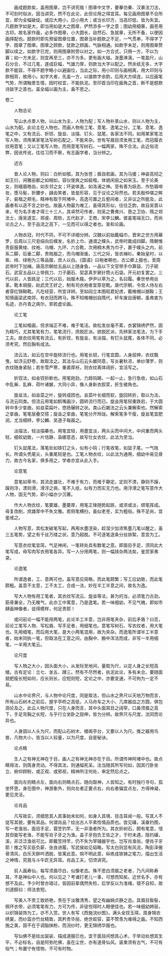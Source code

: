 <!-- { "loadSidebar": true } -->
　　画成题款矣，盖用图章，岂不讲究哉！图章中文字，要摹仿秦、汉篆法刀法，不可刻时俗派，固当讲究，然不在此论，此但论用之得宜耳。每见画用图章不合所宜，即为全幅破绽。或应大用小，应小用大；或当长印方，当高印低，皆为失宜。凡题款字如是大，即当用如是大之图章，俨然添多一字之意；图幼用细篆，画苍用古印。故名家作画，必多作图章，小大圆长，自然石、急就章，无所不备，以便因画择配也。题款时即先预留图章位置，图章当补题款之不足，一气贯串，不得字了字、图章了图章。图章之顾款，犹款之顾画，气脉相通。如款字未足，则用图章赘脚以续之。如款字已完，则用图章附旁以衬之。如一方合式，只用一方，不以为寡；如一方未足，则宜再至三，亦不为多。更有画大轴，泼墨淋漓，一笔盈尺，山石分合，不过几笔，遂成巨幅，气雄力厚，则款当大字以配之。然余纸无多，大字款不能容，不得不题字略小以避画位，当此之际，用小印则与画相离，用大印则与款相背，故用小。如字大者，先盖一方，以接款字余韵，后用大方续连，以应画笔气势，所谓触景生情，因时权宜，不能执泥。至印首当印在画角之首，断不是题款诗跋字之首也。盖全幅以画为主，盍不思之。

卷二

　　人物总论

　　写山水点景人物，以山水为主，人物为配；写人物补景山水，则以人物为主，山水为配。此论主在人物也，而画人物有工笔、意笔、逸笔之分。工笔、意笔、逸笔之中，又有流云、折钗、旋韭、淡描、钉头、鼠尾，各家法不同。如用某家笔法写人物，须用某家笔法写树石配之，不能夹杂。世有写眉目须发用工笔，而冠履衣纹用意笔；又以工笔写人物，而用意笔写树石，一幅两家，殊不合法。此近俗流弊，因讹传讹，往往习而不察，有志画学者，当分辨之。

　　述古

　　昔人论人物，则曰：白析如瓠，其为张苍；眉自若画，其为马援；神姿高彻之如王衍，闲雅丽都之如相如，容仪俊爽之如裴楷，体貌闲丽之如宋玉。至于论美女，则峨眉皓齿，如东邻之女；环姿体逸，如洛浦之神。至有善为妖态，作愁眉啼妆，堕马髻，折腰步，龋齿笑者，皆是形容，见于议论之际然也。若夫殷仲堪之眸子，裴楷之颊毛，精神有取于阿堵中，高逸可置之丘壑间者，又非议之所能及，此画者有以造不言之妙也。故画人物最为难工，虽得其形似，往往乏韵，故自吴晋以来，号为名手者才得三十三人，其卓然可传者，则吴之曹弗兴、晋之卫协、隋之郑法士，唐吴道玄、郑虔、周昉，五代赵才、王商，宋李公麟。彼虽笔端无口，而尚论古之人，至于品流之高下，一见而可以得之者也。宣和论画。

　　人物衣冠，时代不同，不可不详细分辨。汉魏以前始戴幅巾，晋宋之世方用幕罗，后周以三尺皂绢向后幞发，名折上巾，通谓之幞头，武帝时裁成四脚。隋朝惟贵臣服黄绫、纹袍、乌帽、九环、六合靴，次用桐木黑为巾子，裹于幞头之内，前系二脚，后垂二脚，贵贱服之，而乌帽渐废。三代之际，皆衣襕衫。秦始皇时，以紫、绯、绿袍为三等品服，庶人以白。《国语》曰袍者朝也，古公卿上服也，至周武帝时下加襕。唐高宗朝给五品以上随身鱼，一品以下文官带手巾算袋、刀子砺石，武官五品以上带佩刀、刀子磨石、契苾真岁厥针筒火石袋。开元初复罢之。三代以前，人皆跣足；三代以后，始服木屐。伊尹以草为之，名曰履。秦世参用丝革。靴本胡服，赵武灵王好之，制有司衣袍者宜穿皂靴。唐代宗朝，令宫人侍左右者穿红锦靿靴。凡在经营，所宜详辨。至如阎立本图昭君妃虏，戴帷帽以据鞍；王知慎画梁武南郊，有衣冠而跨马，殊不知帷帽创自隋代，轩车废自唐朝，虽弗害为名迹，亦丹青之病尔。郭若虚论画。

　　论工笔

　　工笔如楷画，但求端正不难，难于笔活。故松发丝毫不紊，衣裳锦绣俨然，固为精巧，尤其笔笔有力，笔笔流行，庶脱匠派。欲脱匠派，先辨家法笔法，为下手工夫。故衣纹用笔有流云，有折钗，有旋韭，有淡描，有钉头鼠尾，各体不同，必须考究，然后胸有成法。

　　流云法，如云在空中旋转流行也。用笔长韧，行笔宜圆，人身屈伸，衣纹飘曳，如浮云舒卷，故取法之。其法与山石云头皴同意，写炎暑秋凉，单纱薄罗，则衣纹随身紧贴；若冬雪严寒，重裘厚袄，则衣纹离体阔折，宜活写之。

　　折钗法，如金钗折断也。用笔刚劲，力趋钩踢，一起一止，急行急收，如山石中乱柴、乱麻、荷叶诸皴，大同小异，像人身新衣胶浆，折生棱角也。

　　旋韭法，如韭菜之叶，旋转成团也。韭菜叶长细而软，旋回转折，取以为法，与流云同类。但流云用笔如鹤嘴画沙，圆转流行而已。旋韭用笔轻重跌宕，于大圆转中多少挛曲，如韭菜扁叶，悠扬辗转之状。类山石皴法之云头兼解索也。然解索之挛曲，笔笔层叠交搭；旋韭之挛曲，笔笔分开玲珑。解索笔多干瘦，旋韭笔宜肥润，尤当细辨，李公麟、吴道子每画之。

　　淡描法，轻淡描摹也。用笔宜轻，用墨宜淡，两头尖而中间大，中间重而两头轻，细软幼致，一片恬静，袅娜意态，故写仕女衣纹，此法为至当。

　　钉头鼠尾法，落笔处如铁钉之头，似有小钩；行笔收笔，如鼠子尾，一气拖长。所谓头秃尾尖，头重尾轻是也。工笔人物衣纹，以此法为通用，细幼中易见骨力，故古今名家，俱多用之，学者亦宜从此入手。

　　论意笔

　　意笔如草书，其流走雄壮，不难于有力，而难于静定。定则不漂，静则不躁，躁则浮，漂则滑，滑浮之病，笔不入纸，似有力而实无力也。用浮滑之笔写意作大人物，固无气势，即小幅亦少沉著。

　　作大人物衣纹，笔要雄，墨要厚，用笔正锋随势起跌，或浓或淡，顺笔挥成。毋复改削，庶雄厚中不失文雅。若侧笔横扫，虽似老苍，实为粗俗。殊不足尚，宜鉴戒之。

　　人物写意，其松发破笔写起，再用水墨渲染，趁湿少加浓焦墨几笔以醒之，虽三五笔势，望之有千丝万缕之状，意乃超脱。不可逐笔逐条分丝排絮，意变为工。

　　写意衣纹笔宜简，气足神闲，一笔转处具有数笔之意。即面目手足，须同此大笔写成，毋写肉写衣用笔各异。写一人分用两笔，则一幅挟杂两法矣，鉴赏家弗录。

　　论逸笔

　　所谓逸者，工、意两可也。盖写意应简略，而此笔颇繁；写工应幼致，而此笔颇粗。盖意不太意，工不太工，合成一法，妙在半工半意之间，故名为逸。

　　写大人物有用工笔者，其衣纹写流云、旋韭等法，甚为的当，必须笔力古劲，筋骨兼全，乃无稚气，此亦工中寓意，乃是逸笔。若一味细幼，不见气魄，即如市肆画神像者，徒得模样，何足贵耶！

　　或问前论一幅不能用两笔，此论半工半意，岂非用笔夹杂，前后矛盾？曰否，前论工笔写人物、写松眉、写手足者，用细笔也。意笔写树石、写衣纹者，用大笔也。先用细笔，而后用大笔，是大小两笔混用，故为夹杂。而逸笔所谓半工半意者，始末同执一笔，但取法在工意之间，由胸中、腕中浑法而成，非写一半用细笔，一半用大笔云。

　　论尺度

　　写人物之大小，因头面大小，从发际至地间，量取为尺，以定人身之长短高矮。古有定论：立七、坐五、蹲三。然有不尽然者，执泥此论，多有未合。要随面貌肥瘦长短如何，应长则长，应短则短，定论之中，亦要变通，不可拘为一定不易。

　　山水中论界尺，与人物中论尺度，同是取法，但山水之界尺以天地万物而言，所有山石树木之前后，屋宇亭桥之高低，人马舟车之大小，几席器皿之方圆，俱包涵论及之。此云人物尺度，只在人身而言，其中头面耳目之阔窄，口鼻须眉之高下，手足背胸之长短，与乎行立坐卧之屈伸，皆为分辨。故界尺与尺度，法同而论异也。

　　人身固以人头为尺，而配山石树木、楼阁亭台，又要以人为尺。推之器用鸟兽，凡物大小，皆当以人较量，以为尺度，自是秘诀。

　　论点睛

　　生人之有神无神在于目，画人之有神无神亦在于目。所谓传神阿堵中也。故点睛得法，则周身灵动。不得其法，则通幅死呆。法当随其所写何如，因其行卧坐立、俯仰顾盼，或正观、或邪视，精神所注何处，审定然后点之。

　　面向左则睛点左，面向右则睛点石，随向取神，人皆知之。有时独行寻句，孤坐怀思，身在图中，神游象外，则向左者正要点右，向右者偏宜点左，方得神凝，更见灵活。

　　论肖品

　　凡写故实，须细思其人其事始末如何，如身入其境、目击耳闻一般。写其人不徒写其貌，要有其品。何谓肖品？绘出古人平素性情品质也。尝见磻，溪垂钓图，写一老渔翁，面目手足，蓑笠钓竿，无一非渔者所为。其衣折树石，颇有笔意，惜其但能写老渔，不能写肖子牙之为渔。盖子牙抱负王佐之才，于时未遇，隐钓磻，溪，非泛泛渔翁可比。即戴笠持竿，仍不失为宰辅器宇也。岂写肖渔翁，便肖子牙耶！推之写买臣负薪、张良进履，写武侯如见韬略，写太白则显有风流，陶彭泽傲骨清风，白乐天醉吟洒脱，皆寓此意。倘不明此意，纵练成铁铸之笔力，描出生活之神情，究竟与斗牛匠无异耳。肖品工夫，切须讲究。

　　前人画寿仙，每写须眉尽白，似像老态。殊不思白须眉之老者，乃凡间称寿耳，不是神仙中人也。何以见之？考诸打老儿一事，可想而知矣。近世名手，亦有想不及此。予少时曾亦错过，皆因前辈偶然失检，后学反以为准绳，错不自知，故刘道醇曰：师法舍短。

　　写美人不贵工致娇艳，贵在于淡雅清秀，望之有幽娴贞静之态。其眉目鬓髻，佩环衣带，必须笔笔有力，方可为传，非徒悦得时人眼便佳也。若一味细幼姱丽，以织锦装饰为工，亦不入赏。世人有写《西施浣纱图》。满头金钗玉珥，周身锦衣绣裳，而纱篮亦竹丝精致，其矜贵华丽、绝世姣容，莫不赞羡为难得之画。不知西施之美，固不在于调脂抹粉，而浣纱时，更无锦绣华服也。

　　写仙佛不是绘出袈裟、描成道服已也，宜于面目间想其心术，于举动处想其生平，不必标名，自是阿弥陀佛，虽在尘世，亦有道骨仙风。装束须有古气，不可有俗气；布置宁有怪物，不可有时物。

